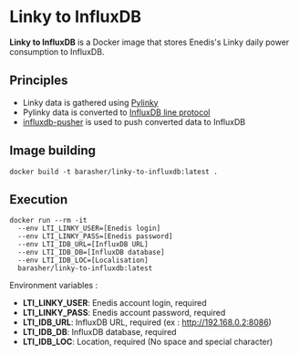 # Linky to InfluxDB

**Linky to InfluxDB** is a Docker image that stores Enedis's Linky daily power consumption to InfluxDB.

## Principles

- Linky data is gathered using [Pylinky](https://github.com/Pirionfr/pyLinky)
- Pylinky data is converted to [InfluxDB line protocol](https://docs.influxdata.com/influxdb/v1.7/write_protocols/line_protocol_tutorial/)
- [influxdb-pusher](https://github.com/barasher/influxdb-pusher) is used to push converted data to InfluxDB

## Image building
 
```
docker build -t barasher/linky-to-influxdb:latest .
```

## Execution

```
docker run --rm -it
  --env LTI_LINKY_USER=[Enedis login]
  --env LTI_LINKY_PASS=[Enedis password]
  --env LTI_IDB_URL=[InfluxDB URL]
  --env LTI_IDB_DB=[InfluxDB database]
  --env LTI_IDB_LOC=[Localisation]
  barasher/linky-to-influxdb:latest
```

Environment variables :
- **LTI_LINKY_USER**: Enedis account login, required
- **LTI_LINKY_PASS**: Enedis account password, required
- **LTI_IDB_URL**: InfluxDB URL, required (ex : http://192.168.0.2:8086)
- **LTI_IDB_DB**: InfluxDB database, required
- **LTI_IDB_LOC**: Location, required (No space and special character)